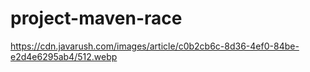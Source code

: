 # project-maven-race
https://cdn.javarush.com/images/article/c0b2cb6c-8d36-4ef0-84be-e2d4e6295ab4/512.webp
